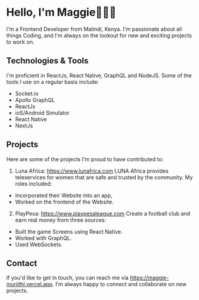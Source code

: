 # Hello, I'm Maggie🦸🏽‍♀️

I'm a Frontend Developer from Malindi, Kenya. I'm passionate about all things Coding, and I'm always on the lookout for new and exciting projects to work on.

## Technologies & Tools
I'm proficient in ReactJs, React Native, GraphQL and NodeJS. Some of the tools I use on a regular basis include:

- Socket.io
- Apollo GraphQL
- ReactJs
- ioS/Android Simulator
- React Native
- NextJs


## Projects
Here are some of the projects I'm proud to have contributed to:
1. Luna Africa: https://www.lunafrica.com LUNA Africa provides teleservices for women that are safe and trusted by the community. My roles included: 
- Incorporated their Website into an app, 
- Worked on the frontend of the Website.

2. PlayPesa: https://www.playpesaleague.com Create a football club and earn real money from three sources: 
- Built the game Screens using React Native. 
- Worked with GraphQL.
- Used WebSockets.

## Contact
If you'd like to get in touch, you can reach me via https://maggie-muriithi.vercel.app. I'm always happy to connect and collaborate on new projects.
